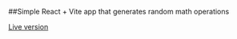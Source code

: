 ##Simple React + Vite app that generates random math operations

[Live version](https://vaikauaninha.vercel.app/)

